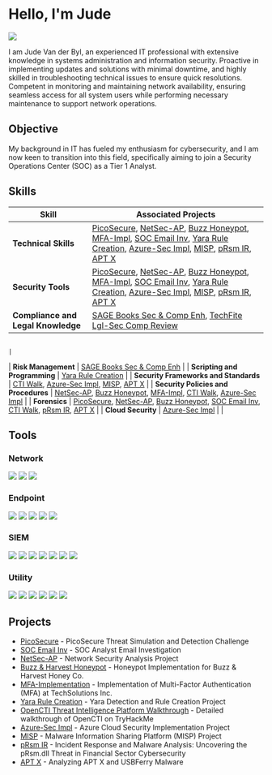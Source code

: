 # Hello, I'm Jude
<a href="https://www.linkedin.com/in/judevdbyl/"><img src="https://img.shields.io/badge/-LinkedIn-0072b1?&style=for-the-badge&logo=linkedin&logoColor=white" /></a>

I am Jude Van der Byl, an experienced IT professional with extensive knowledge in systems administration and information security. Proactive in implementing updates and solutions with minimal downtime, and highly skilled in troubleshooting technical issues to ensure quick resolutions. Competent in monitoring and maintaining network availability, ensuring seamless access for all system users while performing necessary maintenance to support network operations.

## Objective

My background in IT has fueled my enthusiasm for cybersecurity, and I am now keen to transition into this field, specifically aiming to join a Security Operations Center (SOC) as a Tier 1 Analyst.

## Skills

| Skill                                  | Associated Projects                                                                                                                                                                                                                                      |
|----------------------------------------|----------------------------------------------------------------------------------------------------------------------------------------------------------------------------------------------------------------------------------------------------------|
| **Technical Skills**                   | [PicoSecure](https://github.com/JudeVdByl/PicoSecure-Threat-Simulation-and-Detection-Challenge/blob/main/README.md#tools-used), [NetSec-AP](https://github.com/JudeVdByl/Network-Security-Analysis-Project/blob/main/README.md), [Buzz Honeypot](https://github.com/JudeVdByl/Cyber-Deception-and-Defense-Project-Honeypot-Implementation-for-Buzz-Harvest-Honey-Co./tree/main), [MFA-Impl](https://github.com/JudeVdByl/Implementation-of-Multi-Factor-Authentication-MFA-at-TechSolutions-Inc.), [SOC Email Inv](https://github.com/JudeVdByl/SOC-Analyst-Email-Investigation), [Yara Rule Creation](https://github.com/JudeVdByl/Yara-Detection-and-Rule-Creation-Project/tree/main), [Azure-Sec Impl](https://github.com/JudeVdByl/Azure-Cloud-Security-Implementation-Project), [MISP](https://github.com/JudeVdByl/Malware-Information-Sharing-Platform/blob/main/README.md), [pRsm IR](https://github.com/JudeVdByl/Incident-Response-and-Malware-Analysis-Uncovering-the-pRsm.dll-Threat-in-Financial-Sector-Cybers), [APT X](https://github.com/JudeVdByl/Analyzing-APT-X-and-USBFerry-Malware) |
| **Security Tools**                     | [PicoSecure](https://github.com/JudeVdByl/PicoSecure-Threat-Simulation-and-Detection-Challenge/blob/main/README.md#tools-used), [NetSec-AP](https://github.com/JudeVdByl/Network-Security-Analysis-Project/blob/main/README.md), [Buzz Honeypot](https://github.com/JudeVdByl/Cyber-Deception-and-Defense-Project-Honeypot-Implementation-for-Buzz-Harvest-Honey-Co./tree/main), [MFA-Impl](https://github.com/JudeVdByl/Implementation-of-Multi-Factor-Authentication-MFA-at-TechSolutions-Inc.), [SOC Email Inv](https://github.com/JudeVdByl/SOC-Analyst-Email-Investigation), [Yara Rule Creation](https://github.com/JudeVdByl/Yara-Detection-and-Rule-Creation-Project/tree/main), [Azure-Sec Impl](https://github.com/JudeVdByl/Azure-Cloud-Security-Implementation-Project), [MISP](https://github.com/JudeVdByl/Malware-Information-Sharing-Platform/blob/main/README.md), [pRsm IR](https://github.com/JudeVdByl/Incident-Response-and-Malware-Analysis-Uncovering-the-pRsm.dll-Threat-in-Financial-Sector-Cybers), [APT X](https://github.com/JudeVdByl/Analyzing-APT-X-and-USBFerry-Malware) |
| **Compliance and Legal Knowledge**     | [SAGE Books Sec & Comp Enh](https://github.com/JudeVdByl/Security-and-Compliance-Enhancement-for-SAGE-Books/blob/main/README.md), [TechFite Lgl-Sec Comp Review](https://github.com/JudeVdByl/Legal-and-Security-Compliance-Review-for-TechFite/blob/main/README.md)

                                                                                                                                                                                                                                                                                                     |
| **Risk Management**                    | [SAGE Books Sec & Comp Enh](https://github.com/JudeVdByl/Security-and-Compliance-Enhancement-for-SAGE-Books/blob/main/README.md)                                                                                                                                                                                                                                                         |
| **Scripting and Programming**          | [Yara Rule Creation](https://github.com/JudeVdByl/Yara-Detection-and-Rule-Creation-Project/tree/main)                                                                                                                                                     |
| **Security Frameworks and Standards**  | [CTI Walk](https://github.com/JudeVdByl/OpenCTI-Threat-Intelligence-Platform-Walkthrough), [Azure-Sec Impl](https://github.com/JudeVdByl/Azure-Cloud-Security-Implementation-Project), [MISP](https://github.com/JudeVdByl/Malware-Information-Sharing-Platform/blob/main/README.md), [APT X](https://github.com/JudeVdByl/Analyzing-APT-X-and-USBFerry-Malware) |
| **Security Policies and Procedures**   | [NetSec-AP](https://github.com/JudeVdByl/Network-Security-Analysis-Project/blob/main/README.md), [Buzz Honeypot](https://github.com/JudeVdByl/Cyber-Deception-and-Defense-Project-Honeypot-Implementation-for-Buzz-Harvest-Honey-Co./tree/main), [MFA-Impl](https://github.com/JudeVdByl/Implementation-of-Multi-Factor-Authentication-MFA-at-TechSolutions-Inc.), [CTI Walk](https://github.com/JudeVdByl/OpenCTI-Threat-Intelligence-Platform-Walkthrough), [Azure-Sec Impl](https://github.com/JudeVdByl/Azure-Cloud-Security-Implementation-Project)                                                                                           |
| **Forensics**                          | [PicoSecure](https://github.com/JudeVdByl/PicoSecure-Threat-Simulation-and-Detection-Challenge/blob/main/README.md#tools-used), [NetSec-AP](https://github.com/JudeVdByl/Network-Security-Analysis-Project/blob/main/README.md), [Buzz Honeypot](https://github.com/JudeVdByl/Cyber-Deception-and-Defense-Project-Honeypot-Implementation-for-Buzz-Harvest-Honey-Co./tree/main), [SOC Email Inv](https://github.com/JudeVdByl/SOC-Analyst-Email-Investigation), [CTI Walk](https://github.com/JudeVdByl/OpenCTI-Threat-Intelligence-Platform-Walkthrough), [pRsm IR](https://github.com/JudeVdByl/Incident-Response-and-Malware-Analysis-Uncovering-the-pRsm.dll-Threat-in-Financial-Sector-Cybers), [APT X](https://github.com/JudeVdByl/Analyzing-APT-X-and-USBFerry-Malware) |
| **Cloud Security**                     | [Azure-Sec Impl](https://github.com/JudeVdByl/Azure-Cloud-Security-Implementation-Project)   |                                                                                                                                                            |

## Tools

### Network
<img src="https://img.shields.io/badge/-Wireshark-306998?style=for-the-badge&logo=Wireshark&logoColor=white" /> <img src="https://img.shields.io/badge/-Nmap-000000?style=for-the-badge&logo=Nmap&logoColor=white" /> <img src="https://img.shields.io/badge/-Zenmap-FF5733?style=for-the-badge&logo=Zenmap&logoColor=white" />

### Endpoint
<img src="https://img.shields.io/badge/-Dionaea-9C27B0?style=for-the-badge&logo=Dionaea&logoColor=white" /> <img src="https://img.shields.io/badge/-Yara-FF0000?style=for-the-badge&logo=Yara&logoColor=white" /> <img src="https://img.shields.io/badge/-Loki-003366?style=for-the-badge&logo=Loki&logoColor=white" /> <img src="https://img.shields.io/badge/-yarGen-4B0082?style=for-the-badge&logo=yarGen&logoColor=white" /> <img src="https://img.shields.io/badge/-Valhalla-008080?style=for-the-badge&logo=Valhalla&logoColor=white" />

### SIEM
<img src="https://img.shields.io/badge/-Cisco%20Talos%20Intelligence-FF5733?style=for-the-badge&logo=Cisco&logoColor=white" /> <img src="https://img.shields.io/badge/-PicoSecure-5A5A5A?style=for-the-badge&logo=Secure&logoColor=white" /> <img src="https://img.shields.io/badge/-ELK%20Stack-005571?style=for-the-badge&logo=Elastic&logoColor=white" /> <img src="https://img.shields.io/badge/-Splunk-000000?style=for-the-badge&logo=Splunk&logoColor=white" /> <img src="https://img.shields.io/badge/-THOR%20APT%20Scanner-800000?style=for-the-badge&logo=THOR&logoColor=white" /> <img src="https://img.shields.io/badge/-OpenCTI-4B0082?style=for-the-badge&logo=OpenCTI&logoColor=white" /> <img src="https://img.shields.io/badge/-MISP-FF0000?style=for-the-badge&logo=MISP&logoColor=white" />

### Utility
<img src="https://img.shields.io/badge/-CyberChef-00A4CC?style=for-the-badge&logo=Chef&logoColor=white" /> <img src="https://img.shields.io/badge/-PhishTool-FF6600?style=for-the-badge&logo=Phishing&logoColor=white" /> <img src="https://img.shields.io/badge/-Thunderbird-4A90E2?style=for-the-badge&logo=Thunderbird&logoColor=white" /> <img src="https://img.shields.io/badge/-Microsoft%20Azure-0089D6?style=for-the-badge&logo=Microsoft-Azure&logoColor=white" /> <img src="https://img.shields.io/badge/-OKTA-007DC5?style=for-the-badge&logo=Okta&logoColor=white" /> <img src="https://img.shields.io/badge/-DocIntel-FF0000?style=for-the-badge&logo=Intel&logoColor=white" />

## Projects
- [PicoSecure](https://github.com/JudeVdByl/PicoSecure-Threat-Simulation-and-Detection-Challenge/blob/main/README.md#tools-used) - PicoSecure Threat Simulation and Detection Challenge
- [SOC Email Inv](https://github.com/JudeVdByl/SOC-Analyst-Email-Investigation) - SOC Analyst Email Investigation
- [NetSec-AP](https://github.com/JudeVdByl/Network-Security-Analysis-Project/blob/main/README.md) - Network Security Analysis Project
- [Buzz & Harvest Honeypot](https://github.com/JudeVdByl/Cyber-Deception-and-Defense-Project-Honeypot-Implementation-for-Buzz-Harvest-Honey-Co./tree/main) - Honeypot Implementation for Buzz & Harvest Honey Co.
- [MFA-Implementation](https://github.com/JudeVdByl/Implementation-of-Multi-Factor-Authentication-MFA-at-TechSolutions-Inc.) - Implementation of Multi-Factor Authentication (MFA) at TechSolutions Inc.
- [Yara Rule Creation](https://github.com/JudeVdByl/Yara-Detection-and-Rule-Creation-Project/tree/main) - Yara Detection and Rule Creation Project
- [OpenCTI Threat Intelligence Platform Walkthrough](https://github.com/JudeVdByl/OpenCTI-Threat-Intelligence-Platform-Walkthrough) - Detailed walkthrough of OpenCTI on TryHackMe
- [Azure-Sec Impl](https://github.com/JudeVdByl/Azure-Cloud-Security-Implementation-Project) - Azure Cloud Security Implementation Project
- [MISP](https://github.com/JudeVdByl/Malware-Information-Sharing-Platform/blob/main/README.md) - Malware Information Sharing Platform (MISP) Project
- [pRsm IR](https://github.com/JudeVdByl/Incident-Response-and-Malware-Analysis-Uncovering-the-pRsm.dll-Threat-in-Financial-Sector-Cybers) - Incident Response and Malware Analysis: Uncovering the pRsm.dll Threat in Financial Sector Cybersecurity
- [APT X](https://github.com/JudeVdByl/Analyzing-APT-X-and-USBFerry-Malware) - Analyzing APT X and USBFerry Malware








